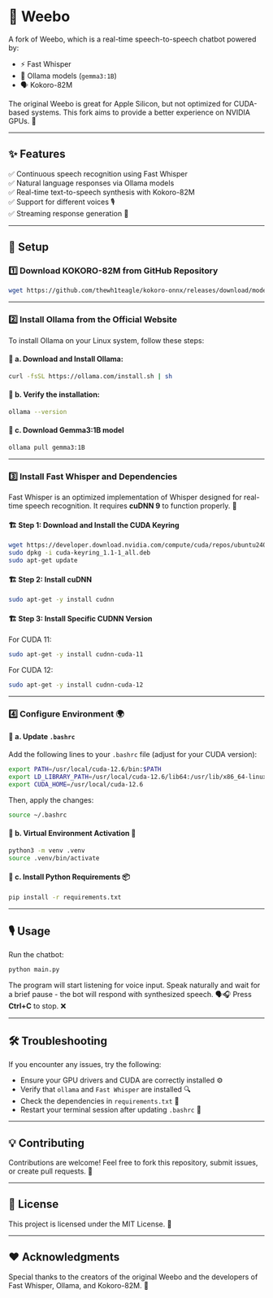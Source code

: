 # 🚀 Weebo

A fork of Weebo, which is a real-time speech-to-speech chatbot powered by:
- ⚡ Fast Whisper
- 🤖 Ollama models (`gemma3:1B`)
- 🗣️ Kokoro-82M

The original Weebo is great for Apple Silicon, but not optimized for CUDA-based systems. This fork aims to provide a better experience on NVIDIA GPUs. 🎯

---

## ✨ Features

✅ Continuous speech recognition using Fast Whisper  
✅ Natural language responses via Ollama models  
✅ Real-time text-to-speech synthesis with Kokoro-82M  
✅ Support for different voices 🎙️  
✅ Streaming response generation 📡  

---

## 🔧 Setup

### 1️⃣ Download KOKORO-82M from GitHub Repository

```bash
wget https://github.com/thewh1teagle/kokoro-onnx/releases/download/model-files/kokoro-v0_19.onnx
```

---

### 2️⃣ Install Ollama from the Official Website

To install Ollama on your Linux system, follow these steps:

#### 🔹 a. Download and Install Ollama:

```bash
curl -fsSL https://ollama.com/install.sh | sh
```

#### 🔹 b. Verify the installation:

```bash
ollama --version
```

#### 🔹 c. Download Gemma3:1B model

```bash
ollama pull gemma3:1B
```

---

### 3️⃣ Install Fast Whisper and Dependencies

Fast Whisper is an optimized implementation of Whisper designed for real-time speech recognition. It requires **cuDNN 9** to function properly. 🚀

#### 🏗️ Step 1: Download and Install the CUDA Keyring

```bash
wget https://developer.download.nvidia.com/compute/cuda/repos/ubuntu2404/x86_64/cuda-keyring_1.1-1_all.deb
sudo dpkg -i cuda-keyring_1.1-1_all.deb
sudo apt-get update
```

#### 🏗️ Step 2: Install cuDNN

```bash
sudo apt-get -y install cudnn
```

#### 🏗️ Step 3: Install Specific CUDNN Version

For CUDA 11:
```bash
sudo apt-get -y install cudnn-cuda-11
```
For CUDA 12:
```bash
sudo apt-get -y install cudnn-cuda-12
```

---

### 4️⃣ Configure Environment 🌍

#### 🔹 a. Update `.bashrc`

Add the following lines to your `.bashrc` file (adjust for your CUDA version):

```bash
export PATH=/usr/local/cuda-12.6/bin:$PATH
export LD_LIBRARY_PATH=/usr/local/cuda-12.6/lib64:/usr/lib/x86_64-linux-gnu/:$LD_LIBRARY_PATH
export CUDA_HOME=/usr/local/cuda-12.6
```

Then, apply the changes:
```bash
source ~/.bashrc
```

#### 🔹 b. Virtual Environment Activation 🐍

```bash
python3 -m venv .venv
source .venv/bin/activate
```

#### 🔹 c. Install Python Requirements 📦

```bash
pip install -r requirements.txt
```

---

## 🎙️ Usage

Run the chatbot:

```bash
python main.py
```

The program will start listening for voice input. Speak naturally and wait for a brief pause - the bot will respond with synthesized speech. 🗣️🎧 Press **Ctrl+C** to stop. ❌

---

## 🛠️ Troubleshooting

If you encounter any issues, try the following:
- Ensure your GPU drivers and CUDA are correctly installed ⚙️
- Verify that `ollama` and `Fast Whisper` are installed 🔍
- Check the dependencies in `requirements.txt` 📜
- Restart your terminal session after updating `.bashrc` 🔄

---

## 💡 Contributing

Contributions are welcome! Feel free to fork this repository, submit issues, or create pull requests. 🙌

---

## 📜 License

This project is licensed under the MIT License. 📄

---

## ❤️ Acknowledgments

Special thanks to the creators of the original Weebo and the developers of Fast Whisper, Ollama, and Kokoro-82M. 👏

